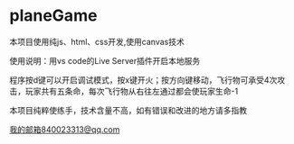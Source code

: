 # planeGame

本项目使用纯js、html、css开发,使用canvas技术

使用说明：用vs code的Live Server插件开启本地服务

程序按d键可以开启调试模式，按x键开火；按方向键移动，飞行物可承受4次攻击，玩家共有五条命，每次飞行物从右往左通过都会使玩家生命-1

本项目纯粹使练手，技术含量不高，如有错误和改进的地方请多指教

我的邮箱840023313@qq.com
